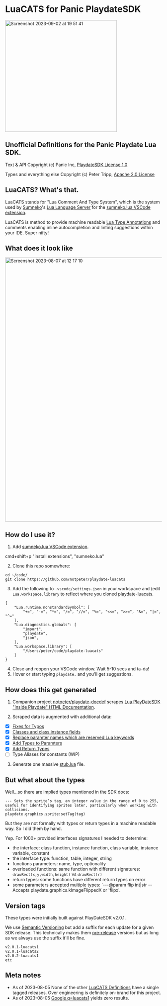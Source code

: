 # LuaCATS for Panic PlaydateSDK

<img width="359" alt="Screenshot 2023-09-02 at 19 51 41" src="https://github.com/notpeter/playdate-luacats/assets/145113/4be26c10-42b2-4139-a926-31fffcf97f59">

## Unofficial Definitions for the Panic Playdate Lua SDK.

Text & API Copyright (c) Panic Inc, [PlaydateSDK License 1.0](https://play.date/dev/sdk-license/)

Types and everything else Copyright (c) Peter Tripp, [Apache 2.0 License](LICENSE)

## LuaCATS? What's that.

LuaCATS stands for "Lua Comment And Type System", which is the system used by [Sumneko](https://github.com/sumneko)'s
[Lua Language Server](https://github.com/LuaLS/lua-language-server) for the 
[sumneko.lua VSCode extension](https://marketplace.visualstudio.com/items?itemName=sumneko.lua).

LuaCATS is method to provide machine readable
[Lua Type Annotations](https://github.com/LuaLS/lua-language-server/wiki/Annotations#deprecated)
and comments enabling inline autocompletion and linting suggestions within your IDE. Super nifty!

## What does it look like

<img width="850" alt="Screenshot 2023-08-07 at 12 17 10" src="https://github.com/notpeter/playdate-luacats/assets/145113/55524a57-ea39-44b3-b792-edca2ce582c2">

## How do I use it?

1. Add [sumneko.lua VSCode extension](https://marketplace.visualstudio.com/items?itemName=sumneko.lua).

  cmd+shift+p "install extensions", "sumneko.lua"

2. Clone this repo somewhere:
```
cd ~/code/
git clone https://github.com/notpeter/playdate-luacats
```

3. Add the following to `.vscode/settings.json` in your workspace and
(edit `Lua.workspace.library` to reflect where you cloned playdate-luacats.
```
{
    "Lua.runtime.nonstandardSymbol": [
        "+=", "-=", "*=", "/=", "//=", "%=", "<<=", ">>=", "&=", "|=", "^="
    ],
    "Lua.diagnostics.globals": [
        "import",
        "playdate",
        "json",
    ],
    "Lua.workspace.library": [
        "/Users/peter/code/playdate-luacats"
    ]
}
```

4. Close and reopen your VSCode window. Wait 5-10 secs and ta-da!
5. Hover or start typing `playdate.` and you'll get suggestions.

## How does this get generated

1. Companion project
[notpeter/playdate-docdef](https://github.com/notpeter/playdate-docdef/) scrapes
[Lua PlayDateSDK "Inside Playdate" HTML Documentation](https://sdk.play.date/).

2. Scraped data is augmented with additional data:
 - [x] [Fixes for Typos](https://github.com/notpeter/playdate-docdef/blob/main/data/Typo.toml)
 - [x] [Classes and class instance fields](https://github.com/notpeter/playdate-docdef/blob/main/data/Class.toml)
 - [x] [Replace paramter names which are reserved Lua keywords](https://github.com/notpeter/playdate-docdef/blob/main/data/Invalid.toml)
 - [x] [Add Types to Paramters](https://github.com/notpeter/playdate-docdef/blob/main/data/Type.toml)
 - [x] [Add Return Types](https://github.com/notpeter/playdate-docdef/blob/main/data/Return.toml)
 - [ ] Type Aliases for constants (WIP)

3. Generate one massive [stub.lua](library/stub.lua) file.

## But what about the types

Well...so there are implied types mentioned in the SDK docs:

```
--- Sets the sprite’s tag, an integer value in the range of 0 to 255, useful for identifying sprites later, particularly when working with collisions.
playdate.graphics.sprite:setTag(tag)
```

But they are not formally with types or return types in a machine readable way.
So I did them by hand.

Yep. For 1000+ provided interfaces signatures I needed to determine:
* the interface: class function, instance function, class variable, instance variable, constant
* the interface type: function, table, integer, string
* functions parameters: name, type, optionality
* overloaded functions: same function with different signatures: `drawRect(x,y,width,height)` vs `drawRect(r)`
* return types: some functions have different return types on error
* some parameters accepted multiple types: `---@param flip int|str -- Accepts playdate.graphics.kImageFlippedX or 'flipx'. 

## Version tags

These types were initially built against PlayDateSDK v2.0.1.

We use [Semantic Versioning](https://semver.org/) but add a suffix
for each update for a given SDK release. This technically makes them
[pre-release]((https://semver.org/#spec-item-9)) versions
but as long as we always use the suffix it'll be fine.

```
v2.0.1-luacats1
v2.0.1-luacats2
v2.0.2-luacats1
etc
```

## Meta notes

* As of 2023-08-05 None of the other [LuaCATS Definitions](https://github.com/LuaCATS)
have a single tagged releases. Over engineering is definitely on-brand for this project.
* As of 2023-08-05 [Google q=luacats1](https://www.google.com/search?q=luacats1)
yields zero results.
